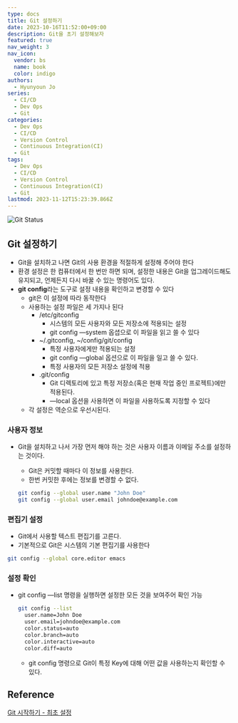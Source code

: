 ```yaml
---
type: docs
title: Git 설정하기
date: 2023-10-16T11:52:00+09:00
description: Git을 초기 설정해보자
featured: true
nav_weight: 3
nav_icon:
  vendor: bs
  name: book
  color: indigo
authors:
  - Hyunyoun Jo
series:
  - CI/CD
  - Dev Ops
  - Git
categories:
  - Dev Ops
  - CI/CD
  - Version Control
  - Continuous Integration(CI)
  - Git
tags:
  - Dev Ops
  - CI/CD
  - Version Control
  - Continuous Integration(CI)
  - Git
lastmod: 2023-11-12T15:23:39.866Z
---
```


![Git Status](/dev-ops/git-init.jpg)

## Git 설정하기

- Git을 설치하고 나면 Git의 사용 환경을 적절하게 설정해 주어야 한다
- 환경 설정은 한 컴퓨터에서 한 번만 하면 되며, 설정한 내용은 Git을 업그레이드해도 유지되고, 언제든지 다시 바꿀 수 있는 명령어도 있다.
- **git config**라는 도구로 설정 내용을 확인하고 변경할 수 있다
  - git은 이 설정에 따라 동작한다
  - 사용하는 설정 파일은 세 가지나 된다
    - /etc/gitconfig
      - 시스템의 모든 사용자와 모든 저장소에 적용되는 설정
      - git config —system 옵셥으로 이 파일을 읽고 쓸 수 있다
    - \~/.gitconfig, ~/config/git/config
      - 특정 사용자에게만 적용되는 설정
      - git config —global 옵션으로 이 파일을 일고 쓸 수 있다.
      - 특정 사용자의 모든 저장소 설정에 적용
    - .git/config
      - Git 디렉토리에 있고 특정 저장소(혹은 현재 작업 중인 프로젝트)에만 적용된다.
      - —local 옵션을 사용하면 이 파일을 사용하도록 지정할 수 있다
  - 각 설정은 역순으로 우선시된다.

### **사용자 정보**

- Git을 설치하고 나서 가장 먼저 해야 하는 것은 사용자 이름과 이메일 주소를 설정하는 것이다.

  - Git은 커밋할 때마다 이 정보를 사용한다.
  - 한번 커밋한 후에는 정보를 변경할 수 없다.

  ```bash
  git config --global user.name "John Doe"
  git config --global user.email johndoe@example.com
  ```

### 편집기 설정

- Git에서 사용할 텍스트 편집기를 고른다.
- 기본적으로 Git은 시스템의 기본 편집기를 사용한다

```bash
git config --global core.editor emacs
```

### 설정 확인

- git config —list 명령을 실행하면 설정한 모든 것을 보여주어 확인 가능

  ```bash
  git config --list
    user.name=John Doe
    user.email=johndoe@example.com
    color.status=auto
    color.branch=auto
    color.interactive=auto
    color.diff=auto
  ```

  - git config <key> 명령으로 Git이 특정 Key에 대해 어떤 값을 사용하는지 확인할 수 있다.

## Reference

[Git 시작하기 - 최초 설정](https://git-scm.com/book/ko/v2/%EC%8B%9C%EC%9E%91%ED%95%98%EA%B8%B0-Git-%EC%B5%9C%EC%B4%88-%EC%84%A4%EC%A0%95)
